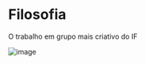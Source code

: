 # Filosofia
O trabalho em grupo mais criativo do IF

![image](https://user-images.githubusercontent.com/104527380/231052244-ddaf15a4-4dd3-4989-852f-4f9960b5f345.png)
